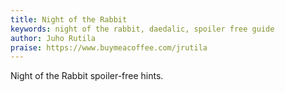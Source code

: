 ```yaml
---
title: Night of the Rabbit
keywords: night of the rabbit, daedalic, spoiler free guide
author: Juho Rutila
praise: https://www.buymeacoffee.com/jrutila
---
```


Night of the Rabbit spoiler-free hints.
